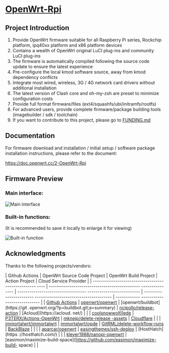 # [OpenWrt-Rpi](https://github.com/SuLingGG/OpenWrt-Rpi)

## Project Introduction

1. Provide OpenWrt firmware suitable for all Raspberry Pi series, Rockchip platform, ipq40xx platform and x86 platform devices
2. Contains a wealth of OpenWrt original LuCI plug-ins and community LuCI plug-ins
3. The firmware is automatically compiled following the source code update to ensure the latest experience
4. Pre-configure the local kmod software source, away from kmod dependency conflicts
5. Integrate most wired, wireless, 3G / 4G network card drivers without additional installation
6. The latest version of Clash core and oh-my-zsh are preset to minimize configuration costs
7. Provide full format firmware/files (ext4/squashfs/ubi/initramfs/rootfs)
8. For advanced users, provide complete firmware/package building tools (imagebuilder / sdk / toolchain)
9. If you want to contribute to this project, please go to [FUNDING.md](https://github.com/SuLingGG/OpenWrt-Mini/blob/main/FUNDING.md)

## Documentation

For firmware download and installation / initial setup / software package installation instructions, please refer to the document:

<https://doc.openwrt.cc/2-OpenWrt-Rpi>

## Firmware Preview

### Main interface:

![Main interface](https://ae05.alicdn.com/kf/H6814822fa93d4246837bea1edcec6d23j.png)

### Built-in functions:

(It is recommended to save it locally to enlarge it for viewing)

![Built-in function](https://ae02.alicdn.com/kf/Hf29f2d94339d4188bbdde7f3131b500af.png)

## Acknowledgments

Thanks to the following projects/vendors:

| Github Actions | OpenWrt Source Code Project | OpenWrt Build Project | Action Project | Cloud Service Provider |
| -------------------------------------------------- ---- | --------------------------------------------- --------------- | ---------------------------------- -------------------------- | ----------------------- -------------------------------------- | ------------ ---------------------------- |
| [Github Actions](https://github.com/features/actions) | [openwrt/openwrt](https://github.com/openwrt/openwrt/) | [openwrt/buildbot](https://git .openwrt.org/?p=buildbot.git;a=summary) | [ncipollo/release-action](https://github.com/ncipollo/release-action) | [Acloud](https://acloud. net/) |
| | [coolsnowwolf/lede](https://github.com/coolsnowwolf/lede) | [P3TERX/Actions-OpenWrt](https://github.com/P3TERX/Actions-OpenWrt) | [mknejp/delete-release -assets](https://github.com/mknejp/delete-release-assets) | [Cloudflare](https://www.cloudflare.com) |
| | [immortalwrt/immortalwrt](https://github.com/immortalwrt/immortalwrt) | [immortalwrt/opde](https://github.com/immortalwrt/opde) | [GitRML/delete-workflow-runs]( https://github.com/GitRML/delete-workflow-runs) | [BackBlaze](https://www.backblaze.com/) |
| | | [aparcar/openwrt](https://github.com/aparcar/openwrt) | [easingthemes/ssh-deploy](https://github.com/easingthemes/ssh-deploy) | [HostHatch](https ://hosthatch.com/) |
| | [klever1988/nanopi-openwrt](https://github.com/klever1988/nanopi-openwrt) | [easimon/maximize-build-space](https://github.com/easimon/maximize-build- space) | |